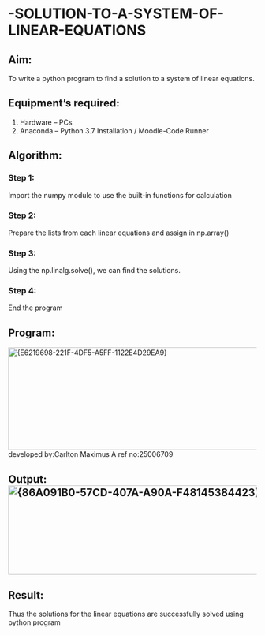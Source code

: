# -SOLUTION-TO-A-SYSTEM-OF-LINEAR-EQUATIONS
## Aim:
To write a python program to find a solution to a system of linear equations.
## Equipment’s required:
1. 	Hardware – PCs
2. 	Anaconda – Python 3.7 Installation / Moodle-Code Runner
## Algorithm:
### Step 1: 
Import the numpy module to use the built-in functions for calculation
### Step 2: 
Prepare the lists from each linear equations and assign in np.array()
### Step 3: 
Using the np.linalg.solve(), we can find the solutions.
### Step 4: 
End the program
## Program:
<img width="693" height="208" alt="{E6219698-221F-4DF5-A5FF-1122E4D29EA9}" src="https://github.com/user-attachments/assets/67571dbd-232e-4c48-a12b-88449b27dc50" />
developed by:Carlton Maximus A
ref no:25006709

## Output:<img width="716" height="181" alt="{86A091B0-57CD-407A-A90A-F48145384423}" src="https://github.com/user-attachments/assets/4182dd2b-f2f8-4a9d-8945-f6ad7e5e14b8" />

## Result: 
Thus the solutions for the linear equations are successfully solved using python program

